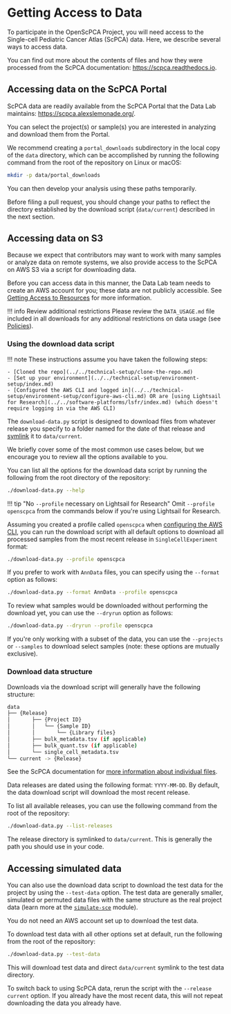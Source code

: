 # Getting Access to Data

To participate in the OpenScPCA Project, you will need access to the Single-cell Pediatric Cancer Atlas (ScPCA) data.
Here, we describe several ways to access data.

You can find out more about the contents of files and how they were processed from the ScPCA documentation: <https://scpca.readthedocs.io>.

## Accessing data on the ScPCA Portal

ScPCA data are readily available from the ScPCA Portal that the Data Lab maintains: <https://scpca.alexslemonade.org/>.

You can select the project(s) or sample(s) you are interested in analyzing and download them from the Portal.

We recommend creating a `portal_downloads` subdirectory in the local copy of the `data` directory, which can be accomplished by running the following command from the root of the repository on Linux or macOS:

```sh
mkdir -p data/portal_downloads
```

You can then develop your analysis using these paths temporarily.

Before filing a pull request, you should change your paths to reflect the directory established by the download script (`data/current`) described in the next section.

## Accessing data on S3

Because we expect that contributors may want to work with many samples or analyze data on remote systems, we also provide access to the ScPCA on AWS S3 via a script for downloading data.

Before you can access data in this manner, the Data Lab team needs to create an AWS account for you; these data are not publicly accessible.
See [Getting Access to Resources](index.md) for more information.

!!! info Review additional restrictions
    Please review the `DATA_USAGE.md` file included in all downloads for any additional restrictions on data usage (see [Policies](../../policies/index.md)).

### Using the download data script

!!! note
    These instructions assume you have taken the following steps:

    - [Cloned the repo](../../technical-setup/clone-the-repo.md)
    - [Set up your environment](../../technical-setup/environment-setup/index.md)
    - [Configured the AWS CLI and logged in](../../technical-setup/environment-setup/configure-aws-cli.md) OR are [using Lightsail for Research](../../software-platforms/lsfr/index.md) (which doesn't require logging in via the AWS CLI)

The `download-data.py` script is designed to download files from whatever release you specify to a folder named for the date of that release and [symlink](https://en.wikipedia.org/wiki/Symbolic_link) it to `data/current`. <!-- STUB_LINK link to the download script, or at least tell contributors where to find it -->

We briefly cover some of the most common use cases below, but we encourage you to review all the options available to you.

You can list all the options for the download data script by running the following from the root directory of the repository:

```sh
./download-data.py --help
```

!!! tip "No `--profile` necessary on Lightsail for Research"
    Omit `--profile openscpca` from the commands below if you're using Lightsail for Research.

Assuming you created a profile called `openscpca` when [configuring the AWS CLI](../../technical-setup/environment-setup/configure-aws-cli.md), you can run the download script with all default options to download all processed samples from the most recent release in `SingleCellExperiment` format:

```sh
./download-data.py --profile openscpca
```

If you prefer to work with `AnnData` files, you can specify using the `--format` option as follows:

```sh
./download-data.py --format AnnData --profile openscpca
```

To review what samples would be downloaded without performing the download yet, you can use the `--dryrun` option as follows:

```sh
./download-data.py --dryrun --profile openscpca
```

If you're only working with a subset of the data, you can use the `--projects` or `--samples` to download select samples (note: these options are mutually exclusive).

### Download data structure

Downloads via the download script will generally have the following structure:

```sh
data
├── {Release}
│       ├── {Project ID}
│       │   └── {Sample ID}
│       │       └── {Library files}
│       ├── bulk_metadata.tsv (if applicable)
│       ├── bulk_quant.tsv (if applicable)
│       └── single_cell_metadata.tsv
└── current -> {Release}
```

See the ScPCA documentation for [more information about individual files](https://scpca.readthedocs.io/en/latest/sce_file_contents.html).

Data releases are dated using the following format: `YYYY-MM-DD`.
By default, the data download script will download the most recent release.

To list all available releases, you can use the following command from the root of the repository:

```sh
./download-data.py --list-releases
```

The release directory is symlinked to `data/current`.
This is generally the path you should use in your code.

## Accessing simulated data

You can also use the download data script to download the test data for the project by using the `--test-data` option.
The test data are generally smaller, simulated or permuted data files with the same structure as the real project data (learn more at the [`simulate-sce`](https://github.com/AlexsLemonade/OpenScPCA-analysis/tree/main/analyses/simulate-sce) module).

You do not need an AWS account set up to download the test data.

To download test data with all other options set at default, run the following from the root of the repository:

```sh
./download-data.py --test-data
```

This will download test data and direct `data/current` symlink to the test data directory.

To switch back to using ScPCA data, rerun the script with the `--release current` option.
If you already have the most recent data, this will not repeat downloading the data you already have.

